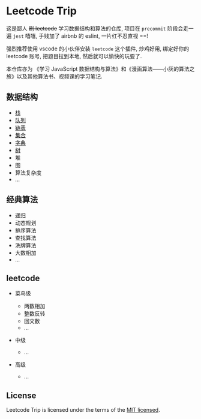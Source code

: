 # Leetcode Trip

这是鄙人 ~~刷 leetcode~~ 学习数据结构和算法的仓库, 项目在 `precommit` 阶段会走一遍 `jest` 嘻嘻, 手贱加了 airbnb 的 eslint, 一片红不忍直视 ==!

强烈推荐使用 vscode 的小伙伴安装 `leetcode` 这个插件, 炒鸡好用, 绑定好你的 leetcode 账号, 把题目拉到本地, 然后就可以愉快的玩耍了.

本仓库亦为 《学习 JavaScript 数据结构与算法》和《漫画算法——小灰的算法之旅》以及其他算法书、视频课的学习笔记.

## 数据结构

- [栈](./package/dataStructures/Stack)
- [队列](./package/dataStructures/Queue)
- [链表](./package/dataStructures/LinkedList)
- [集合](./package/dataStructures/Set)
- [字典](./package/dataStructures/Dictionary)
- [树](./package/dataStructures/Tree)
- 堆
- 图
- 算法复杂度
- ...

## 经典算法

- [递归](./package/classicilAlgorithm/Recursive)
- 动态规划
- 排序算法
- 查找算法
- 洗牌算法
- 大数相加
- ...

## leetcode

- 菜鸟级

  - 两数相加
  - 整数反转
  - 回文数
  - ...

- 中级

  - ...

- 高级

  - ...

## License

Leetcode Trip is licensed under the terms of the [MIT licensed](https://opensource.org/licenses/MIT).
